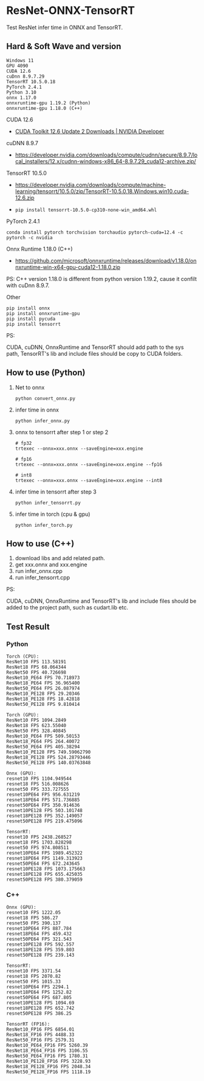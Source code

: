 # ResNet-ONNX-TensorRT

Test ResNet infer time in ONNX and TensorRT.

## Hard & Soft Wave and version

```shell
Windows 11
GPU 4090
CUDA 12.6
cuDnn 8.9.7.29
TensorRT 10.5.0.18
PyTorch 2.4.1
Python 3.10
onnx 1.17.0
onnxruntime-gpu 1.19.2 (Python)
onnxruntime-gpu 1.18.0 (C++)
```

CUDA 12.6

- [CUDA Toolkit 12.6 Update 2 Downloads | NVIDIA Developer](https://developer.nvidia.com/cuda-downloads?target_os=Windows&target_arch=x86_64&target_version=11&target_type=exe_local)

cuDNN 8.9.7

- https://developer.nvidia.com/downloads/compute/cudnn/secure/8.9.7/local_installers/12.x/cudnn-windows-x86_64-8.9.7.29_cuda12-archive.zip/

TensorRT 10.5.0

- https://developer.nvidia.com/downloads/compute/machine-learning/tensorrt/10.5.0/zip/TensorRT-10.5.0.18.Windows.win10.cuda-12.6.zip

- ```Shell
  pip install tensorrt-10.5.0-cp310-none-win_amd64.whl
  ```

PyTorch 2.4.1

```shell
conda install pytorch torchvision torchaudio pytorch-cuda=12.4 -c pytorch -c nvidia
```
Onnx Runtime 1.18.0 (C++)

- https://github.com/microsoft/onnxruntime/releases/download/v1.18.0/onnxruntime-win-x64-gpu-cuda12-1.18.0.zip

PS: C++ version 1.18.0 is different from python version 1.19.2, cause it confilt with cuDnn 8.9.7.

Other

```shell
pip install onnx
pip install onnxruntime-gpu
pip install pycuda
pip install tensorrt
```

PS:

CUDA, cuDNN, OnnxRuntime and TensorRT should add path to the sys path, TensorRT's lib and include files should be copy to CUDA folders.

## How to use (Python)

1. Net to onnx

   ```shell
   python convert_onnx.py
   ```

2. infer time in onnx

   ```shell
   python infer_onnx.py
   ```

3. onnx to tensorrt after step 1 or step 2

   ```shell
   # fp32
   trtexec --onnx=xxx.onnx --saveEngine=xxx.engine
   
   # fp16
   trtexec --onnx=xxx.onnx --saveEngine=xxx.engine --fp16

   # int8
   trtexec --onnx=xxx.onnx --saveEngine=xxx.engine --int8
   ```

4. infer time in tensorrt after step 3

   ```shell
   python infer_tensorrt.py
   ```
5. infer time in torch (cpu & gpu)
   ```shell
   python infer_torch.py
   ```

## How to use (C++)
1. download libs and add related path.
2. get xxx.onnx and xxx.engine
3. run infer_onnx.cpp
4. run infer_tensorrt.cpp

PS:

CUDA, cuDNN, OnnxRuntime and TensorRT's lib and include files should be added to the project path, such as cudart.lib etc.
   
## Test Result

### Python

```
Torch (CPU):
ResNet10 FPS 113.58191
ResNet18 FPS 68.064344 
ResNet50 FPS 40.726698
ResNet10_PE64 FPS 70.718973 
ResNet18_PE64 FPS 36.965400 
ResNet50_PE64 FPS 26.087974
ResNet10_PE128 FPS 29.20346
ResNet18_PE128 FPS 18.42818
ResNet50_PE128 FPS 9.810414

Torch (GPU):
ResNet10 FPS 1094.2849
ResNet18 FPS 623.55040
ResNet50 FPS 328.40845
ResNet10_PE64 FPS 509.50153
ResNet18_PE64 FPS 264.40072
ResNet50_PE64 FPS 405.38294
ResNet10_PE128 FPS 749.59062790
ResNet18_PE128 FPS 524.28793446
ResNet50_PE128 FPS 140.03763848

Onnx (GPU):
resnet10 FPS 1104.949544 
resnet18 FPS 516.008626
resnet50 FPS 333.727555
resnet10PE64 FPS 956.631219
resnet18PE64 FPS 571.736885 
resnet50PE64 FPS 350.914636
resnet10PE128 FPS 503.101748 
resnet18PE128 FPS 352.149057
resnet50PE128 FPS 219.475096

TensorRT:
resnet10 FPS 2438.268527
resnet18 FPS 1703.828298
resnet50 FPS 974.808511
resnet10PE64 FPS 1989.452322 
resnet18PE64 FPS 1149.313923 
resnet50PE64 FPS 672.243645
resnet10PE128 FPS 1073.175663 
resnet18PE128 FPS 655.425035 
resnet50PE128 FPS 380.379059
```

### C++
```
Onnx (GPU):
resnet10 FPS 1222.05
resnet18 FPS 586.27
resnet50 FPS 390.137
resnet10PE64 FPS 887.784
resnet18PE64 FPS 459.432
resnet50PE64 FPS 321.543
resnet10PE128 FPS 592.557
resnet18PE128 FPS 359.803
resnet50PE128 FPS 239.143

TensorRT:
resnet10 FPS 3371.54
resnet18 FPS 2070.82
resnet50 FPS 1015.33
resnet10PE64 FPS 2294.1
resnet18PE64 FPS 1252.82
resnet50PE64 FPS 687.805
resnet10PE128 FPS 1094.69
resnet18PE128 FPS 652.742
resnet50PE128 FPS 386.25

TensorRT (FP16):
ResNet10_FP16 FPS 6854.01
ResNet18_FP16 FPS 4488.33
ResNet50_FP16 FPS 2579.31
ResNet10_PE64_FP16 FPS 5260.39
ResNet18_PE64_FP16 FPS 3106.55
ResNet50_PE64_FP16 FPS 1780.31
ResNet10_PE128_FP16 FPS 3228.93
ResNet18_PE128_FP16 FPS 2048.34
ResNet50_PE128_FP16 FPS 1118.19 
```

